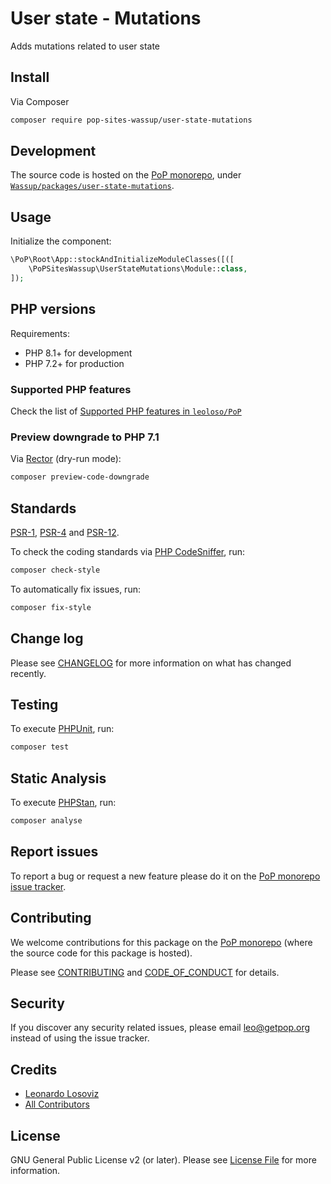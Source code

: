 # User state - Mutations

<!--
[![Build Status][ico-travis]][link-travis]
[![Quality Score][ico-code-quality]][link-code-quality]
[![Software License][ico-license]](LICENSE.md)
[![Latest Version on Packagist][ico-version]][link-packagist]
[![Coverage Status][ico-scrutinizer]][link-scrutinizer]
[![Total Downloads][ico-downloads]][link-downloads]
-->

Adds mutations related to user state

## Install

Via Composer

``` bash
composer require pop-sites-wassup/user-state-mutations
```

## Development

The source code is hosted on the [PoP monorepo](https://github.com/leoloso/PoP), under [`Wassup/packages/user-state-mutations`](https://github.com/leoloso/PoP/tree/master/layers/Wassup/packages/user-state-mutations).

## Usage

Initialize the component:

``` php
\PoP\Root\App::stockAndInitializeModuleClasses([([
    \PoPSitesWassup\UserStateMutations\Module::class,
]);
```

## PHP versions

Requirements:

- PHP 8.1+ for development
- PHP 7.2+ for production

### Supported PHP features

Check the list of [Supported PHP features in `leoloso/PoP`](https://github.com/leoloso/PoP/blob/master/docs/supported-php-features.md)

### Preview downgrade to PHP 7.1

Via [Rector](https://github.com/rectorphp/rector) (dry-run mode):

```bash
composer preview-code-downgrade
```

## Standards

[PSR-1](https://www.php-fig.org/psr/psr-1), [PSR-4](https://www.php-fig.org/psr/psr-4) and [PSR-12](https://www.php-fig.org/psr/psr-12).

To check the coding standards via [PHP CodeSniffer](https://github.com/squizlabs/PHP_CodeSniffer), run:

``` bash
composer check-style
```

To automatically fix issues, run:

``` bash
composer fix-style
```

## Change log

Please see [CHANGELOG](CHANGELOG.md) for more information on what has changed recently.

## Testing

To execute [PHPUnit](https://phpunit.de/), run:

``` bash
composer test
```

## Static Analysis

To execute [PHPStan](https://github.com/phpstan/phpstan), run:

``` bash
composer analyse
```

## Report issues

To report a bug or request a new feature please do it on the [PoP monorepo issue tracker](https://github.com/leoloso/PoP/issues).

## Contributing

We welcome contributions for this package on the [PoP monorepo](https://github.com/leoloso/PoP) (where the source code for this package is hosted).

Please see [CONTRIBUTING](CONTRIBUTING.md) and [CODE_OF_CONDUCT](CODE_OF_CONDUCT.md) for details.

## Security

If you discover any security related issues, please email leo@getpop.org instead of using the issue tracker.

## Credits

- [Leonardo Losoviz][link-author]
- [All Contributors][link-contributors]

## License

GNU General Public License v2 (or later). Please see [License File](LICENSE.md) for more information.

[ico-version]: https://img.shields.io/packagist/v/pop-sites-wassup/user-state-mutations.svg?style=flat-square
[ico-license]: https://img.shields.io/badge/license-GPLv2-brightgreen.svg?style=flat-square
[ico-travis]: https://img.shields.io/travis/pop-sites-wassup/user-state-mutations/master.svg?style=flat-square
[ico-scrutinizer]: https://img.shields.io/scrutinizer/coverage/g/pop-sites-wassup/user-state-mutations.svg?style=flat-square
[ico-code-quality]: https://img.shields.io/scrutinizer/g/pop-sites-wassup/user-state-mutations.svg?style=flat-square
[ico-downloads]: https://img.shields.io/packagist/dt/pop-sites-wassup/user-state-mutations.svg?style=flat-square

[link-packagist]: https://packagist.org/packages/pop-sites-wassup/user-state-mutations
[link-travis]: https://travis-ci.org/pop-sites-wassup/user-state-mutations
[link-scrutinizer]: https://scrutinizer-ci.com/g/pop-sites-wassup/user-state-mutations/code-structure
[link-code-quality]: https://scrutinizer-ci.com/g/pop-sites-wassup/user-state-mutations
[link-downloads]: https://packagist.org/packages/pop-sites-wassup/user-state-mutations
[link-author]: https://github.com/leoloso
[link-contributors]: ../../../../../../contributors
